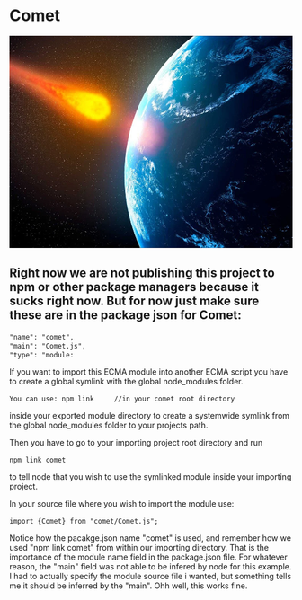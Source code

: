 # Comet

![DangerousComet](https://github.com/ItsZeusBro/Comet/blob/c0aef7561bbff652f689129331de6aa83d58434f/dangerousComet.png)

## Right now we are not publishing this project to npm or other package managers because it sucks right now. But for now just make sure these are in the package json for Comet:

    "name": "comet",
    "main": "Comet.js",
    "type": "module:

If you want to import this ECMA module into another ECMA script you have to create a global symlink with the global node_modules folder.

    You can use: npm link     //in your comet root directory

inside your exported module directory to create a systemwide symlink from the global node_modules folder to your projects path.

Then you have to go to your importing project root directory and run

    npm link comet 

to tell node that you wish to use the symlinked module inside your importing project.

In your source file where you wish to import the module use:

    import {Comet} from "comet/Comet.js";

Notice how the pacakge.json name "comet" is used, and remember how we used "npm link comet" from within our importing directory. That is the importance of the module name field in the package.json file. For whatever reason, the "main" field was not able to be infered by node for this example. I had to actually specify the module source file i wanted, but something tells me it should be inferred by the "main". Ohh well, this works fine.

